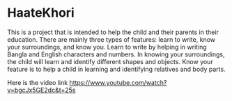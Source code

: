 # HaateKhori
This is a project that is intended to help the child and their parents in their education. There are mainly three types of features: learn to write, know your surroundings, and know you.  Learn to write by helping in writing Bangla and English characters and numbers. In knowing your surroundings, the child will learn and identify different shapes and objects. Know your feature is to help a child in learning and identifying relatives and body parts. 

Here is the video link 
https://www.youtube.com/watch?v=bgcJx5GE2dc&t=25s
